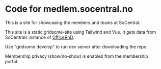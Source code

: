 # Code for medlem.socentral.no

This is a site for showcasing the members and teams at SoCentral.

This site is a static gridsome-site using Tailwind and Vue. It gets data from SoCentrals instance of [OfficeRnD](https://wwww.officernd.com).

Use "gridsome develop" to run dev server after downloading the repo.

Membership privacy (show/no-show) is enabled from the membership portal.
